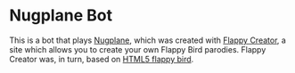 # Nugplane Bot

This is a bot that plays [Nugplane](http://flappycreator.com/flappy.php?id=5629ee55ee0e5), which was created with [Flappy Creator](http://flappycreator.com/), a site which allows you to create your own Flappy Bird parodies. Flappy Creator was, in turn, based on [HTML5 flappy bird](https://github.com/hyspace/flappy).
